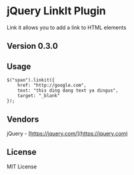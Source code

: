 # jQuery LinkIt Plugin #
Link it allows you to add a link to HTML elements

## Version 0.3.0 ##

## Usage ##

	$("span").linkit({
		href: "http://google.com",
		text: "this ding dang text ya dingus",
		target: "_blank"
	});

## Vendors ##
jQuery - [https://jquery.com/](https://jquery.com)

## License ##
MIT License